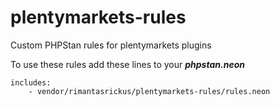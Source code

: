 # plentymarkets-rules
Custom PHPStan rules for plentymarkets plugins


To use these rules add these lines to your ***phpstan.neon***
```
includes:
	- vendor/rimantasrickus/plentymarkets-rules/rules.neon
```
